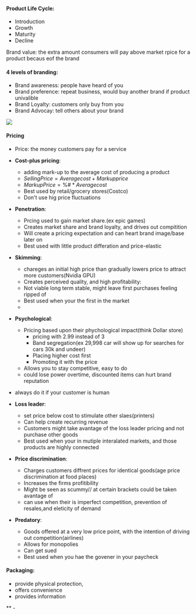 #### Product Life Cycle:
 - Introduction
 - Growth
 - Maturity
 - Decline

Brand value: the extra amount consumers will pay above market rpice for a product becaus eof the brand

#### 4 levels of branding: 
 - Brand awareness: people have heard of you
 - Brand preference: repeat business, would buy another brand if product univalible
 - Brand Loyalty: customers only buy from you
 - Brand Advocay: tell others about your brand
<!--stackedit_data:
eyJoaXN0b3J5IjpbLTE3MDk2NzIwNTAsLTY3OTUzMzM1NV19
-->
**![](https://lh4.googleusercontent.com/6XH7clnJbvfhn8fua0_ZAYLZ15OACVrZCayXTUMv1lecKdAuuYT8i7VyBO76KsrHhEuGVI5Za4Cl6cdIjrimRLaPboQ6jbfp0jEy9eHEbeLjge1b7vqkm8dIFxtOy4p9TQ0po0ms)**

#### Pricing
 - Price: the money customers pay for a service
 - **Cost-plus pricing**:
	 - adding mark-up to the average cost of producing a product
	 - $SellingPrice = Average cost+Markup price$
	 - $MarkupPrice = \%\#*Average cost$
	 - Best used by retail/grocery stores(Costco)
	 - Don't use hig price fluctuations
-   **Penetration**: 
	- Prcing used to gain market share.(ex epic games)
	- Creates market share and brand loyalty, and drives out compitition
	- Will create a pricing expectation and can heart brand image/base later on 
	- Best used with little product differation and price-elastic
-   **Skimming**: 
	- chareges an initial high price than gradually lowers price to attract more customers(Nvidia GPU)
	- Creates perceived quality, and high profitability: 
	- Not viable long term stable, might leave first purchases feeling ripped of
	- Best used when your the first in the market
	-
-   **Psychological**: 
	- Pricing based upon their phychological impact(think Dollar store)
		- pricing with 2.99 instead of 3
		- Band segregation(ex 29,998 car will show up for searches for cars 30k and undeer)
		- Placing higher cost first
		- Promoting it with the price
	- Allows you to stay competitive, easy to do
	- could lose power overtime, discounted items can hurt brand reputation
- always do it if your customer is human

-   **Loss leader**: 
	- set price below cost to stimulate other slaes(printers)
	- Can help create recurring revenue
	- Customers might take avantage of the loss leader pricing and not purchase other goods
	- Best used when your in mutiple interalated markets, and those products are highly connected
-   **Price discrimination**: 
	- Charges customers diffrent prices for identical goods(age price discrimination at food places)
	- Increases the firms profitibility
	- Might be seen as scummy// at certain brackets could be taken avantage of
	- can use when their is imperfect competition, prevention of resales,and eleticity of demand

-   **Predatory**: 
	- Goods offered at a very low price point, with the intention of driving out competition(airlines)
	- Allows for monopolies
	- Can get sued 
	- Best used when you hae the govener in your paycheck

#### Packaging:
 - provide physical protection,
 - offers convenience
 - provides information








**
	 - 
<!--stackedit_data:
eyJoaXN0b3J5IjpbLTE0MTQ3OTI4ODddfQ==
-->
